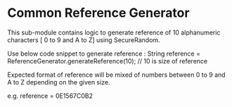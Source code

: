 # Common Reference Generator
 
This sub-module contains logic to generate reference of 10 alphanumeric characters [ 0 to 9 and A to Z] using 
SecureRandom.

Use below code snippet to generate reference : 
String reference = ReferenceGenerator.generateReference(10); // 10 is size of reference 

Expected format of reference will be mixed of numbers between 0 to 9 and A to Z depending on 
the given size.

e.g.  reference = 0E1567C0B2